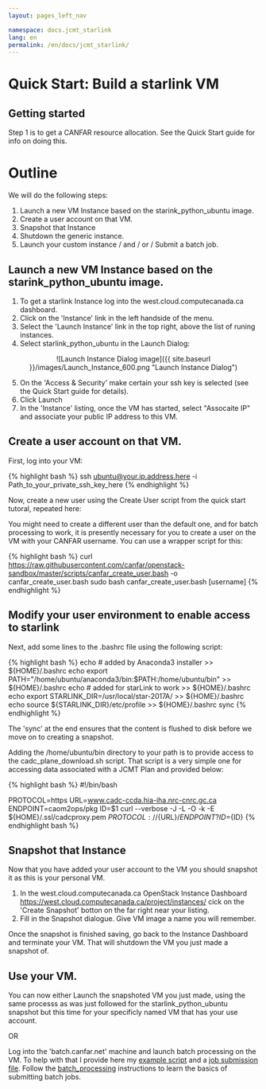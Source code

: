 ```yaml
---
layout: pages_left_nav

namespace: docs.jcmt_starlink
lang: en
permalink: /en/docs/jcmt_starlink/
---
```


# Quick Start: Build a starlink VM

## Getting started

Step 1 is to get a CANFAR resource allocation. See the Quick Start guide for info on doing this.

# Outline

We will do the following steps:

1. Launch a new VM Instance based on the starink_python_ubuntu image.
2. Create a user account on that VM.
3. Snapshot that Instance
4. Shutdown the generic instance.
5. Launch your custom instance / and / or / Submit a batch job.

## Launch a new VM Instance based on the starink_python_ubuntu image.

1. To get a starlink Instance log into the west.cloud.computecanada.ca dashboard.
1. Click on the 'Instance' link in the left handside of the menu.
1. Select the 'Launch Instance' link in the top right, above the list of runing instances.
1. Select starlink_python_ubuntu in the Launch Dialog:

<span style="display:block;text-align:center">![Launch Instance Dialog image]({{ site.baseurl }}/images/Launch_Instance_600.png "Launch Instance Dialog")</span>

5. On the 'Access & Security' make certain your ssh key is selected (see the Quick Start guide for details).
6. Click Launch
7. In the 'Instance' listing, once the VM has started, select "Assocaite IP" and associate your public IP address to this VM.

## Create a user account on that VM.

First, log into your VM:

<div class="shell">

{% highlight bash %}
ssh ubuntu@your.ip.address.here -i Path_to_your_private_ssh_key_here
{% endhighlight %}

</div>

Now, create a new user using the Create User script from the quick start tutoral, repeated here:

You might need to create a different user than the default one, and for batch processing to work, it is presently necessary for you to create a user on the VM with your CANFAR username. You can use a wrapper script for this:

<div class="shell">

{% highlight bash %}
curl https://raw.githubusercontent.com/canfar/openstack-sandbox/master/scripts/canfar_create_user.bash -o canfar_create_user.bash
sudo bash canfar_create_user.bash [username]
{% endhighlight %}

</div>

## Modify your user environment to enable access to starlink

Next, add some lines to the .bashrc file using the following script:

<div class="shell">
 
 {% highlight bash %}
  echo # added by Anaconda3 installer >> ${HOME}/.bashrc
  echo export PATH="/home/ubuntu/anaconda3/bin:\$PATH:/home/ubuntu/bin"  >> ${HOME}/.bashrc
  echo # added for starLink to work >> ${HOME}/.bashrc
  echo export STARLINK_DIR=/usr/local/star-2017A/ >> ${HOME}/.bashrc
  echo source \${STARLINK_DIR}/etc/profile >> ${HOME}/.bashrc
  sync
  {% endhighlight %}
 
 </div>
 
 The 'sync' at the end ensures that the content is flushed to disk before we move on to creating a snapshot.  
 
 Adding the /home/ubuntu/bin directory to your path is to provide access to the cadc_plane_download.sh script. That script is a very simple one for accessing data associated with a JCMT Plan and provided below:
 
 <div class="code">
 {% highlight bash %}
#!/bin/bash

PROTOCOL=https
URL=www.cadc-ccda.hia-iha.nrc-cnrc.gc.ca
ENDPOINT=caom2ops/pkg
ID=$1
curl --verbose -J -L -O -k -E ${HOME}/.ssl/cadcproxy.pem  ${PROTOCOL}://${URL}/${ENDPOINT}?ID=${ID} 
{% endhighlight bash %}
</div>
 
 ## Snapshot that Instance
 Now that you have added your user account to the VM you should snapshot it as this is your personal VM.  

1. In the west.cloud.computecanada.ca OpenStack Instance Dashboard https://west.cloud.computecanada.ca/project/instances/ cick on the 'Create Snapshot' botton on the far right near your listing.
2. Fill in the Snapshot dialogue. Give VM image a name you will remember.

Once the snapshot is finished saving, go back to the Instance Dashboard and terminate your VM. That will shutdown the VM you just made a snapshot of.

## Use your VM.

You can now either Launch the snapshoted VM you just made, using the same processs as was just followed for the starlink_python_ubuntu snapshot but this time for your specificly named VM that has your use account.

OR

Log into the 'batch.canfar.net' machine and launch batch processing on the VM. To help with that I provide here my [example script](starlink_process.sh) and a [job submission file](starlink_job.in). Follow the [batch_processing](../batch_processing_en.md) instructions to learn the basics of submitting batch jobs.
